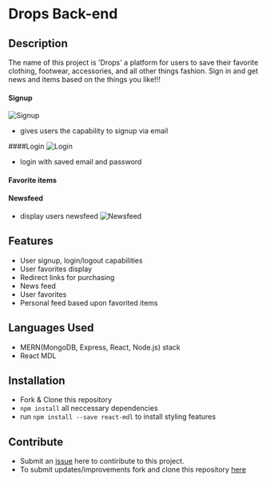 # Drops Back-end

## Description
The name of this project is 'Drops' a platform for users to save their favorite clothing, footwear, accessories, and all other things fashion. Sign in and get news and items based on the things you like!!!

#### Signup
![Signup]('/images/Signup.png')

- gives users the capability to signup via email

####Login
![Login]('/images/Login.png')

- login with saved email and password

#### Favorite items

#### Newsfeed
- display users newsfeed
![Newsfeed]('/images/Newsfeed.png')






## Features
- User signup, login/logout capabilities
- User favorites display
- Redirect links for purchasing
- News feed
- User favorites
- Personal feed based upon favorited items

## Languages Used
- MERN(MongoDB, Express, React, Node.js) stack
- React MDL

## Installation
- Fork & Clone this repository
- `npm install` all neccessary dependencies
- run `npm install --save react-mdl` to install styling features

## Contribute
- Submit an [issue](https://github.com/kirran01/proj3frontend/issues) here to contiribute to this project.
- To submit updates/improvements fork and clone this repository [here](https://github.com/kirran01/proj3frontend)

